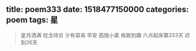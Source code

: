 title: poem333
date: 1518477150000
categories: poem
tags: 星
---
> 星月洒满
枕戈待旦
少有容易
早安
孤独小美
格致别趣
六点起床第333天 迟到26天
